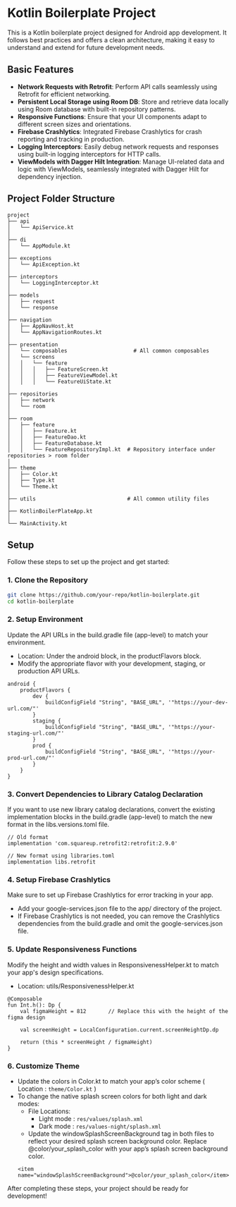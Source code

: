 # Kotlin Boilerplate Project

This is a Kotlin boilerplate project designed for Android app development. It follows best practices and offers a clean architecture, making it easy to understand and extend for future development needs.

## Basic Features

- **Network Requests with Retrofit**: Perform API calls seamlessly using Retrofit for efficient networking.
- **Persistent Local Storage using Room DB**: Store and retrieve data locally using Room database with built-in repository patterns.
- **Responsive Functions**: Ensure that your UI components adapt to different screen sizes and orientations.
- **Firebase Crashlytics**: Integrated Firebase Crashlytics for crash reporting and tracking in production.
- **Logging Interceptors**: Easily debug network requests and responses using built-in logging interceptors for HTTP calls.
- **ViewModels with Dagger Hilt Integration**: Manage UI-related data and logic with ViewModels, seamlessly integrated with Dagger Hilt for dependency injection.

## Project Folder Structure
```
project 
├── api
│   └── ApiService.kt     
│ 
├── di
│   └── AppModule.kt
│ 
├── exceptions
│   └── ApiException.kt
│ 
├── interceptors
│   └── LoggingInterceptor.kt
│ 
├── models
│   ├── request
│   └── response
│ 
├── navigation
│   ├── AppNavHost.kt
│   └── AppNavigationRoutes.kt
│ 
├── presentation
│   └── composables                     # All common composables
│   └── screens
│   │   └── feature
│   │   │   ├── FeatureScreen.kt
│   │   │   ├── FeatureViewModel.kt
│   │   │   └── FeatureUiState.kt
│ 
├── repositories
│   ├── network
│   └── room
│ 
├── room
│   ├── feature
│   │   ├── Feature.kt
│   │   ├── FeatureDao.kt
│   │   ├── FeatureDatabase.kt
│   │   └── FeatureRepositoryImpl.kt  # Repository interface under repositories > room folder
│ 
├── theme
│   ├── Color.kt
│   ├── Type.kt
│   └── Theme.kt
│ 
├── utils                             # All common utility files
│ 
├── KotlinBoilerPlateApp.kt
│ 
└── MainActivity.kt

```
## Setup
Follow these steps to set up the project and get started:

### 1. Clone the Repository
```bash
git clone https://github.com/your-repo/kotlin-boilerplate.git
cd kotlin-boilerplate
```
### 2. Setup Environment
Update the API URLs in the build.gradle file (app-level) to match your environment.
- Location: Under the android block, in the productFlavors block.
- Modify the appropriate flavor with your development, staging, or production API URLs.
```
android {
    productFlavors {
        dev {
            buildConfigField "String", "BASE_URL", '"https://your-dev-url.com/"'
        }
        staging {
            buildConfigField "String", "BASE_URL", '"https://your-staging-url.com/"'
        }
        prod {
            buildConfigField "String", "BASE_URL", '"https://your-prod-url.com/"'
        }
    }
}
```
### 3. Convert Dependencies to Library Catalog Declaration
If you want to use new library catalog declarations, convert the existing implementation blocks in the build.gradle (app-level) to match the new format in the libs.versions.toml file.
```
// Old format
implementation 'com.squareup.retrofit2:retrofit:2.9.0'

// New format using libraries.toml
implementation libs.retrofit
```
### 4. Setup Firebase Crashlytics
Make sure to set up Firebase Crashlytics for error tracking in your app.
- Add your google-services.json file to the app/ directory of the project.
- If Firebase Crashlytics is not needed, you can remove the Crashlytics dependencies from the build.gradle and omit the google-services.json file.

### 5. Update Responsiveness Functions
Modify the height and width values in ResponsivenessHelper.kt to match your app's design specifications.
- Location: utils/ResponsivenessHelper.kt

```
@Composable
fun Int.h(): Dp {
    val figmaHeight = 812       // Replace this with the height of the figma design

    val screenHeight = LocalConfiguration.current.screenHeightDp.dp

    return (this * screenHeight / figmaHeight)
}
```

### 6. Customize Theme
- Update the colors in Color.kt to match your app’s color scheme ( Location : ```theme/Color.kt``` )
- To change the native splash screen colors for both light and dark modes:
    - File Locations:
        - Light mode : ```res/values/splash.xml```
        - Dark mode : ```res/values-night/splash.xml```
    - Update the windowSplashScreenBackground tag in both files to reflect your desired splash screen background color.  Replace @color/your_splash_color with your app’s splash screen background color.
    ```
    <item name="windowSplashScreenBackground">@color/your_splash_color</item>
    ```  

After completing these steps, your project should be ready for development!